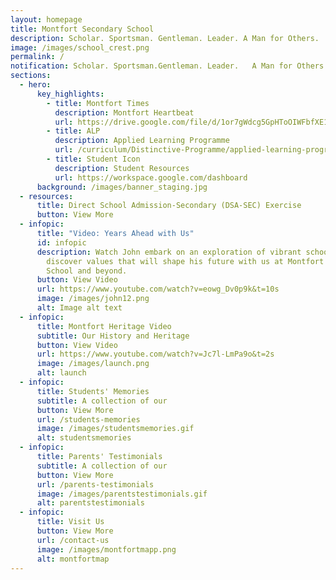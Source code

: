 ```yaml
---
layout: homepage
title: Montfort Secondary School
description: Scholar. Sportsman. Gentleman. Leader. A Man for Others.
image: /images/school_crest.png
permalink: /
notification: Scholar. Sportsman.Gentleman. Leader.   A Man for Others.
sections:
  - hero:
      key_highlights:
        - title: Montfort Times
          description: Montfort Heartbeat
          url: https://drive.google.com/file/d/1or7gWdcg5GpHToOIWFbfXE1VtE5VbCL4/view?usp=drive_link
        - title: ALP
          description: Applied Learning Programme
          url: /curriculum/Distinctive-Programme/applied-learning-programme
        - title: Student Icon
          description: Student Resources
          url: https://workspace.google.com/dashboard
      background: /images/banner_staging.jpg
  - resources:
      title: Direct School Admission-Secondary (DSA-SEC) Exercise
      button: View More
  - infopic:
      title: "Video: Years Ahead with Us"
      id: infopic
      description: Watch John embark on an exploration of vibrant school life, and
        discover values that will shape his future with us at Montfort Secondary
        School and beyond.
      button: View Video
      url: https://www.youtube.com/watch?v=eowg_Dv0p9k&t=10s
      image: /images/john12.png
      alt: Image alt text
  - infopic:
      title: Montfort Heritage Video
      subtitle: Our History and Heritage
      button: View Video
      url: https://www.youtube.com/watch?v=Jc7l-LmPa9o&t=2s
      image: /images/launch.png
      alt: launch
  - infopic:
      title: Students' Memories
      subtitle: A collection of our
      button: View More
      url: /students-memories
      image: /images/studentsmemories.gif
      alt: studentsmemories
  - infopic:
      title: Parents' Testimonials
      subtitle: A collection of our
      button: View More
      url: /parents-testimonials
      image: /images/parentstestimonials.gif
      alt: parentstestimonials
  - infopic:
      title: Visit Us
      button: View More
      url: /contact-us
      image: /images/montfortmapp.png
      alt: montfortmap
---
```

